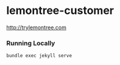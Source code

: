# lemontree-customer

http://trylemontree.com


### Running Locally

```
bundle exec jekyll serve
```


